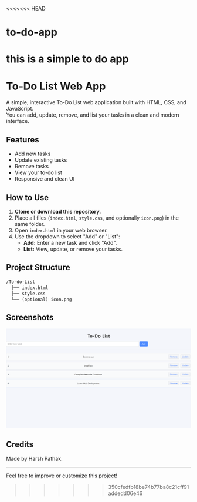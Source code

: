 <<<<<<< HEAD
# to-do-app
this is a simple to do app 
=======
# To-Do List Web App

A simple, interactive To-Do List web application built with HTML, CSS, and JavaScript.  
You can add, update, remove, and list your tasks in a clean and modern interface.

## Features

- Add new tasks
- Update existing tasks
- Remove tasks
- View your to-do list
- Responsive and clean UI

## How to Use

1. **Clone or download this repository.**
2. Place all files (`index.html`, `style.css`, and optionally `icon.png`) in the same folder.
3. Open `index.html` in your web browser.
4. Use the dropdown to select "Add" or "List":
    - **Add:** Enter a new task and click "Add".
    - **List:** View, update, or remove your tasks.

## Project Structure

```
/To-do-List
  ├── index.html
  ├── style.css
  └── (optional) icon.png
```

## Screenshots

![Screenshot](Screenshot.png) <!-- Add a screenshot if you have one -->

## Credits

Made by Harsh Pathak.

---

Feel free to improve or customize this project!
>>>>>>> 350cfedfb18be74b77ba8c21cff91addedd06e46
